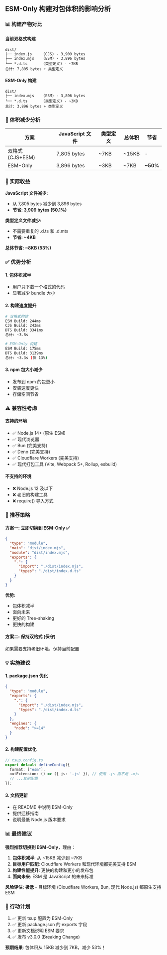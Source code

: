 ## ESM-Only 构建对包体积的影响分析

### 📊 构建产物对比

#### 当前双格式构建
```
dist/
├── index.js     (CJS) - 3,909 bytes
├── index.mjs    (ESM) - 3,896 bytes
└── *.d.ts       (类型定义) - ~7KB
总计: 7,805 bytes + 类型定义
```

#### ESM-Only 构建
```
dist/
├── index.mjs    (ESM) - 3,896 bytes
└── *.d.ts       (类型定义) - ~3KB
总计: 3,896 bytes + 类型定义
```

### 💾 体积减少分析

| 方案 | JavaScript 文件 | 类型定义 | 总体积 | 节省 |
|------|----------------|----------|--------|------|
| 双格式 (CJS+ESM) | 7,805 bytes | ~7KB | ~15KB | - |
| ESM-Only | 3,896 bytes | ~3KB | ~7KB | **~50%** |

### 🎯 实际收益

**JavaScript 文件减少:**
- 从 7,805 bytes 减少到 3,896 bytes
- **节省: 3,909 bytes (50.1%)**

**类型定义文件减少:**
- 不需要重复的 .d.ts 和 .d.mts
- **节省: ~4KB**

**总体节省: ~8KB (53%)**

### ✅ 优势分析

#### 1. **包体积减半**
- 用户只下载一个格式的代码
- 显著减少 bundle 大小

#### 2. **构建速度提升**
```bash
# 双格式构建
ESM Build: 244ms
CJS Build: 243ms
DTS Build: 3341ms
总计: ~3.8s

# ESM-Only 构建  
ESM Build: 175ms
DTS Build: 3139ms
总计: ~3.3s (快 13%)
```

#### 3. **npm 包大小减少**
- 发布到 npm 的包更小
- 安装速度更快
- 存储空间节省

### ⚠️ 兼容性考虑

#### 支持的环境
- ✅ Node.js 14+ (原生 ESM)
- ✅ 现代浏览器
- ✅ Bun (完美支持)
- ✅ Deno (完美支持)  
- ✅ Cloudflare Workers (完美支持)
- ✅ 现代打包工具 (Vite, Webpack 5+, Rollup, esbuild)

#### 不支持的环境
- ❌ Node.js 12 及以下
- ❌ 老旧的构建工具
- ❌ require() 导入方式

### 🚀 推荐策略

#### 方案一: 立即切换到 ESM-Only ✅
```json
{
  "type": "module",
  "main": "dist/index.mjs",
  "module": "dist/index.mjs",
  "exports": {
    ".": {
      "import": "./dist/index.mjs",
      "types": "./dist/index.d.ts"
    }
  }
}
```

**优势:**
- 包体积减半
- 面向未来
- 更好的 Tree-shaking
- 更快的构建

#### 方案二: 保持双格式 (保守)
如果需要支持老旧环境，保持当前配置

### 💡 实施建议

#### 1. **package.json 优化**
```json
{
  "type": "module",
  "exports": {
    ".": {
      "import": "./dist/index.mjs",
      "types": "./dist/index.d.ts"
    }
  },
  "engines": {
    "node": ">=14"
  }
}
```

#### 2. **构建配置优化**
```typescript
// tsup.config.ts
export default defineConfig({
  format: ["esm"],
  outExtension: () => ({ js: '.js' }), // 使用 .js 而不是 .mjs
  // ...其他配置
});
```

#### 3. **文档更新**
- 在 README 中说明 ESM-Only
- 提供迁移指南
- 说明最低 Node.js 版本要求

### 📊 最终建议

**强烈推荐切换到 ESM-Only**，理由：

1. **包体积减半**: 从 ~15KB 减少到 ~7KB
2. **目标用户匹配**: Cloudflare Workers 和现代环境都完美支持 ESM
3. **构建性能提升**: 更快的构建和更小的发布包
4. **面向未来**: ESM 是 JavaScript 的未来标准

**风险评估: 极低** - 目标环境 (Cloudflare Workers, Bun, 现代 Node.js) 都原生支持 ESM

### 🎯 行动计划

1. ✅ 更新 tsup 配置为 ESM-Only
2. ✅ 更新 package.json 的 exports 字段  
3. ✅ 更新文档说明 ESM 要求
4. ✅ 发布 v3.0.0 (Breaking Change)

**预期结果**: 包体积从 15KB 减少到 7KB，减少 53%！
